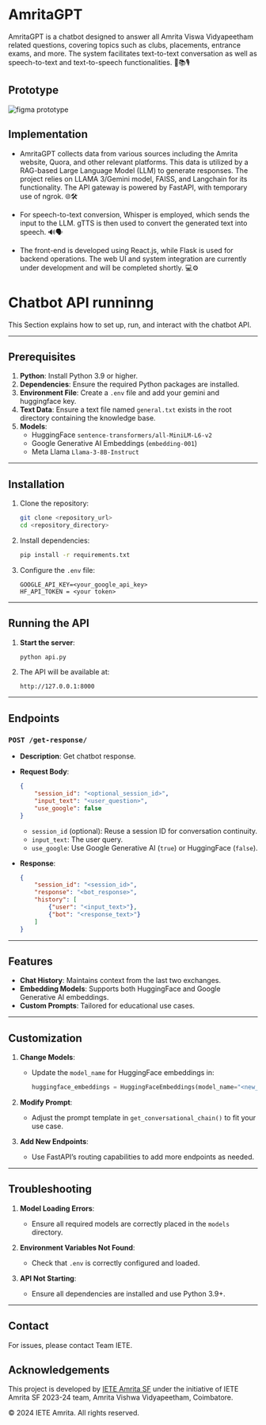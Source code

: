 # AmritaGPT
AmritaGPT is a chatbot designed to answer all Amrita Viswa Vidyapeetham related questions, covering topics such as clubs, placements, entrance exams, and more. The system facilitates text-to-text conversation as well as speech-to-text and text-to-speech functionalities. 🤖📚🎙️


## Prototype
![figma prototype](https://github.com/SaranDharshanSP/AmritaGPT/assets/111682039/a498a66c-e54b-45ff-931a-be95b7a331bd)

## Implementation
- AmritaGPT collects data from various sources including the Amrita website, Quora, and other relevant platforms. This data is utilized by a RAG-based Large Language Model (LLM) to generate responses. The project relies on LLAMA 3/Gemini model, FAISS, and Langchain for its functionality. The API gateway is powered by FastAPI, with temporary use of ngrok. 🌐🛠️

- For speech-to-text conversion, Whisper is employed, which sends the input to the LLM. gTTS is then used to convert the generated text into speech. 🔊🗣️

- The front-end is developed using React.js, while Flask is used for backend operations. The web UI and system integration are currently under development and will be completed shortly. 💻⚙️

# Chatbot API runninng

This Section explains how to set up, run, and interact with the chatbot API.

---

## Prerequisites

1. **Python**: Install Python 3.9 or higher.
2. **Dependencies**: Ensure the required Python packages are installed.
3. **Environment File**: Create a `.env` file and add your gemini and huggingface key.
4. **Text Data**: Ensure a text file named `general.txt` exists in the root directory containing the knowledge base.
5. **Models**:
   - HuggingFace `sentence-transformers/all-MiniLM-L6-v2`
   - Google Generative AI Embeddings (`embedding-001`)
   - Meta Llama `Llama-3-8B-Instruct`

---

## Installation

1. Clone the repository:
    ```bash
    git clone <repository_url>
    cd <repository_directory>
    ```

2. Install dependencies:
    ```bash
    pip install -r requirements.txt
    ```

3. Configure the `.env` file:
    ```env
    GOOGLE_API_KEY=<your_google_api_key>
    HF_API_TOKEN = <your token>
    ```

---

## Running the API

1. **Start the server**:
    ```bash
    python api.py
    ```

2. The API will be available at:
    ```
    http://127.0.0.1:8000
    ```

---

## Endpoints

### **`POST /get-response/`**
- **Description**: Get chatbot response.
- **Request Body**:
    ```json
    {
        "session_id": "<optional_session_id>",
        "input_text": "<user_question>",
        "use_google": false
    }
    ```
    - `session_id` (optional): Reuse a session ID for conversation continuity.
    - `input_text`: The user query.
    - `use_google`: Use Google Generative AI (`true`) or HuggingFace (`false`).

- **Response**:
    ```json
    {
        "session_id": "<session_id>",
        "response": "<bot_response>",
        "history": [
            {"user": "<input_text>"},
            {"bot": "<response_text>"}
        ]
    }
    ```

---

## Features

- **Chat History**: Maintains context from the last two exchanges.
- **Embedding Models**: Supports both HuggingFace and Google Generative AI embeddings.
- **Custom Prompts**: Tailored for educational use cases.

---


## Customization

1. **Change Models**:
    - Update the `model_name` for HuggingFace embeddings in:
        ```python
        huggingface_embeddings = HuggingFaceEmbeddings(model_name="<new_model_name>")
        ```

2. **Modify Prompt**:
    - Adjust the prompt template in `get_conversational_chain()` to fit your use case.

3. **Add New Endpoints**:
    - Use FastAPI’s routing capabilities to add more endpoints as needed.

---

## Troubleshooting

1. **Model Loading Errors**:
    - Ensure all required models are correctly placed in the `models` directory.

2. **Environment Variables Not Found**:
    - Check that `.env` is correctly configured and loaded.

3. **API Not Starting**:
    - Ensure all dependencies are installed and use Python 3.9+.

---

## Contact

For issues, please contact Team IETE.



## Acknowledgements
This project is developed by [IETE Amrita SF](https://github.com/IETEAmritaChapter) under the initiative of IETE Amrita SF 2023-24 team, Amrita Vishwa Vidyapeetham, Coimbatore. 

© 2024 IETE Amrita. All rights reserved.


